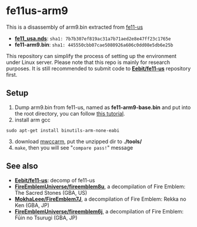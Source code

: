 # fe11us-arm9

This is a disassembly of arm9.bin extracted from [fe11-us](https://github.com/Eebit/fe11-us)

* [**fe11_usa.nds**](https://datomatic.no-intro.org/index.php?page=show_record&s=28&n=3398): `sha1: 7b7b307ef819ac31a7b71aed2e8e47ff23c1765e`
* **fe11-arm9.bin**: `sha1: 445550cbb07cae5080926a606c0dd08e5db6e25b`

This repository can simplify the process of setting up the environment under Linux server. Please note that this repo is mainly for research purposes. It is still recommended to submit code to [**Eebit/fe11-us**](https://github.com/Eebit/fe11-us) repository first.

## Setup

1. Dump arm9.bin from fe11-us, named as **fe11-arm9-base.bin** and put into the root directory, you can follow [this tutorial](https://www.starcubelabs.com/reverse-engineering-ds/#unpacking-the-rom).
2. install arm gcc

```
sudo apt-get install binutils-arm-none-eabi
```

3. download [mwccarm](http://decomp.aetias.com/files/mwccarm.zip), put the unzipped dir to **./tools/**
4. `make`, then you will see "`compare pass!`" message

## See also

* [**Eebit/fe11-us**](https://github.com/Eebit/fe11-us): decomp of fe11-us
* [**FireEmblemUniverse/fireemblem8u**](https://github.com/FireEmblemUniverse/fireemblem8u), a decompilation of Fire Emblem: The Sacred Stones (GBA, US)
* [**MokhaLeee/FireEmblem7J**](https://github.com/MokhaLeee/FireEmblem7J), a decompilation of Fire Emblem: Rekka no Ken (GBA, JP)
* [**FireEmblemUniverse/fireemblem6j**](https://github.com/FireEmblemUniverse/fireemblem6j), a decompilation of Fire Emblem: Fūin no Tsurugi (GBA, JP)
